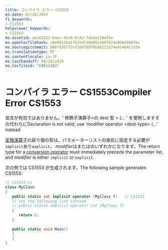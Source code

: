 ```yaml
---
title: コンパイラ エラー CS1553
ms.date: 07/20/2015
f1_keywords:
- CS1553
helpviewer_keywords:
- CS1553
ms.assetid: aec64251-b4ac-45c0-b143-7ebda138af6e
ms.openlocfilehash: c8e0913ba1f63ed71bd89a208fb24a93b66b87bc
ms.sourcegitcommit: 986f836f72ef10876878bd6217174e41464c145a
ms.translationtype: MT
ms.contentlocale: ja-JP
ms.lasthandoff: 08/19/2019
ms.locfileid: "69611363"
---
```

# <a name="compiler-error-cs1553"></a><span data-ttu-id="1ea53-102">コンパイラ エラー CS1553</span><span class="sxs-lookup"><span data-stu-id="1ea53-102">Compiler Error CS1553</span></span>
<span data-ttu-id="1ea53-103">宣言が有効ではありません。' 修飾子演算子\<の dest 型 > (... ' を使用しますその代わりに</span><span class="sxs-lookup"><span data-stu-id="1ea53-103">Declaration is not valid; use 'modifier operator \<dest-type> (...' instead</span></span>  
  
<span data-ttu-id="1ea53-104">[変換演算子](../language-reference/operators/user-defined-conversion-operators.md)の戻り値の型は、パラメーターリストの直前に指定する必要が`implicit`あり`explicit`、 *modifier*はまたはのいずれかになります。</span><span class="sxs-lookup"><span data-stu-id="1ea53-104">The return type for a [conversion operator](../language-reference/operators/user-defined-conversion-operators.md) must immediately precede the parameter list, and *modifier* is either `implicit` or `explicit`.</span></span>
  
<span data-ttu-id="1ea53-105">次の例では CS1553 が生成されます。</span><span class="sxs-lookup"><span data-stu-id="1ea53-105">The following sample generates CS1553:</span></span>  
  
```csharp  
// CS1553.cs  
class MyClass  
{  
   public static int implicit operator (MyClass f)   // CS1553  
   // try the following line instead  
   // public static implicit operator int (MyClass f)  
   {  
      return 6;  
   }  
  
   public static void Main()  
   {  
   }  
}  
```
